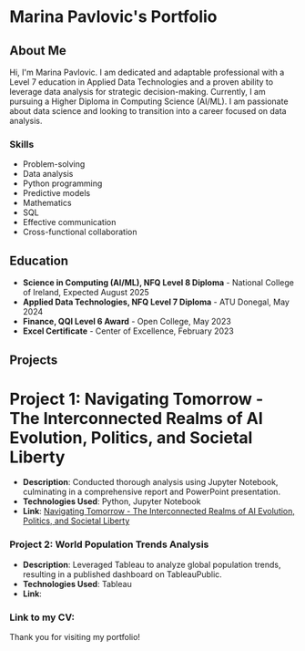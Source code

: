 # Marina Pavlovic's Portfolio

## About Me
Hi, I'm Marina Pavlovic. I am dedicated and adaptable professional with a Level 7 education in Applied Data Technologies and a proven ability to leverage data analysis for strategic decision-making. Currently, I am pursuing a Higher Diploma in Computing Science (AI/ML). I am passionate about data science and looking to transition into a career focused on data analysis.


### Skills
- Problem-solving
- Data analysis
- Python programming
- Predictive models
- Mathematics
- SQL
- Effective communication
- Cross-functional collaboration

## Education
- **Science in Computing (AI/ML), NFQ Level 8 Diploma** - National College of Ireland, Expected August 2025
- **Applied Data Technologies, NFQ Level 7 Diploma** - ATU Donegal, May 2024
- **Finance, QQI Level 6 Award** - Open College, May 2023
- **Excel Certificate** - Center of Excellence, February 2023

## Projects
# Project 1: Navigating Tomorrow - The Interconnected Realms of AI Evolution, Politics, and Societal Liberty
- **Description**: Conducted thorough analysis using Jupyter Notebook, culminating in a comprehensive report and PowerPoint presentation.
- **Technologies Used**: Python, Jupyter Notebook
- **Link**: [Navigating Tomorrow - The Interconnected Realms of AI Evolution, Politics, and Societal Liberty](https://github.com/MarinaPavlovic-ai/MarinaPavlovic-ai/blob/main/Navigating%20Tomorrow%20-%20The%20Interconnected%20Realms%20of%20AI%20Evolution%2C%20Politics%2C%20and%20Societal%20Liberty.ipynb)


### Project 2: World Population Trends Analysis
- **Description**: Leveraged Tableau to analyze global population trends, resulting in a published dashboard on TableauPublic.
- **Technologies Used**: Tableau
- **Link**: 


### Link to my CV:  

Thank you for visiting my portfolio!
